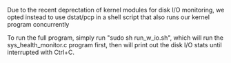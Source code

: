 Due to the recent deprectation of kernel modules for disk I/O monitoring, we opted instead to use dstat/pcp in a shell script that also runs our kernel program concurrently

To run the full program, simply run "sudo sh run_w_io.sh", which will run the sys_health_monitor.c program first, then will print out the disk I/O stats until interrupted with Ctrl+C.
